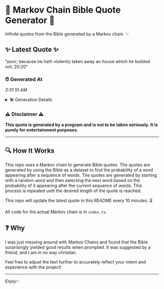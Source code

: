 # 📖 Markov Chain Bible Quote Generator 📖

Infinite quotes from the Bible generated by a Markov chain. ✨

## ✨ Latest Quote ✨
"poor; because he hath violently taken away an house which he builded not; 20:20"

### ⏰ Generated At
*3:31:10 AM*

<details>
    <summary>🛠️ Generation Details</summary>
    <p>
        <strong>🌱 Seed:</strong> poor;<br>
        <strong>🔄 Iterations:</strong> 13<br>
        <strong>📜 Context History:</strong><br>[ poor; ]: because<br>[ poor;, because ]: he<br>[ poor;, because, he ]: hath<br>[ poor;, because, he, hath ]: violently<br>[ poor;, because, he, hath, violently ]: taken<br>[ poor;, because, he, hath, violently, taken ]: away<br>[ because, he, hath, violently, taken, away ]: an<br>[ he, hath, violently, taken, away, an ]: house<br>[ hath, violently, taken, away, an, house ]: which<br>[ violently, taken, away, an, house, which ]: he<br>[ taken, away, an, house, which, he ]: builded<br>[ away, an, house, which, he, builded ]: not;<br>[ an, house, which, he, builded, not; ]: 20:20<br>
    </p>
</details>

### ⚠️ Disclaimer ⚠️
**This quote is generated by a program and is not to be taken seriously. It is purely for entertainment purposes.**

---

## 🔍 How It Works

This repo uses a Markov chain to generate Bible quotes. The quotes are generated by using the Bible as a dataset to find the probability of a word appearing after a sequence of words. The quotes are generated by starting with a random word and then selecting the next word based on the probability of it appearing after the current sequence of words. This process is repeated until the desired length of the quote is reached.

This repo will update the latest quote in this README every 10 minutes. ⏳

All code for the actual Markov chain is in `index.ts`.

## ❓ Why

I was just messing around with Markov Chains and found that the Bible surprisingly yielded good results when prompted. 
It was suggested by a friend, and I am in no way christian.

Feel free to adjust the text further to accurately reflect your intent and experience with the project!

---

*Enjoy*✨
